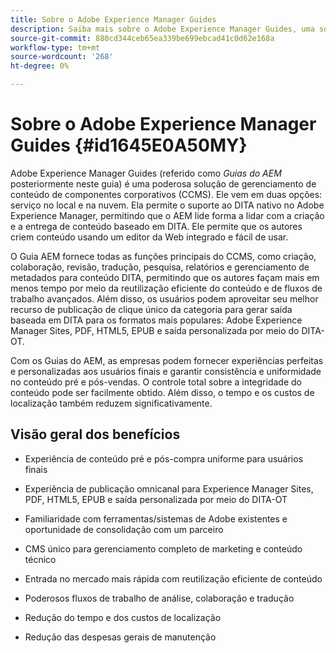 ```yaml
---
title: Sobre o Adobe Experience Manager Guides
description: Saiba mais sobre o Adobe Experience Manager Guides, uma solução de gerenciamento de conteúdo de componentes baseada em DITA de nível empresarial. Conhecer os benefícios dos Guias AEM.
source-git-commit: 880cd344ceb65ea339be699ebcad41c0d62e168a
workflow-type: tm+mt
source-wordcount: '268'
ht-degree: 0%

---
```


# Sobre o Adobe Experience Manager Guides {#id1645E0A50MY}

Adobe Experience Manager Guides \(referido como *Guias do AEM* posteriormente neste guia\) é uma poderosa solução de gerenciamento de conteúdo de componentes corporativos \(CCMS\). Ele vem em duas opções: serviço no local e na nuvem. Ela permite o suporte ao DITA nativo no Adobe Experience Manager, permitindo que o AEM lide forma a lidar com a criação e a entrega de conteúdo baseado em DITA. Ele permite que os autores criem conteúdo usando um editor da Web integrado e fácil de usar.

O Guia AEM fornece todas as funções principais do CCMS, como criação, colaboração, revisão, tradução, pesquisa, relatórios e gerenciamento de metadados para conteúdo DITA, permitindo que os autores façam mais em menos tempo por meio da reutilização eficiente do conteúdo e de fluxos de trabalho avançados. Além disso, os usuários podem aproveitar seu melhor recurso de publicação de clique único da categoria para gerar saída baseada em DITA para os formatos mais populares: Adobe Experience Manager Sites, PDF, HTML5, EPUB e saída personalizada por meio do DITA-OT.

Com os Guias do AEM, as empresas podem fornecer experiências perfeitas e personalizadas aos usuários finais e garantir consistência e uniformidade no conteúdo pré e pós-vendas. O controle total sobre a integridade do conteúdo pode ser facilmente obtido. Além disso, o tempo e os custos de localização também reduzem significativamente.

## Visão geral dos benefícios

- Experiência de conteúdo pré e pós-compra uniforme para usuários finais

- Experiência de publicação omnicanal para Experience Manager Sites, PDF, HTML5, EPUB e saída personalizada por meio do DITA-OT

- Familiaridade com ferramentas/sistemas de Adobe existentes e oportunidade de consolidação com um parceiro

- CMS único para gerenciamento completo de marketing e conteúdo técnico

- Entrada no mercado mais rápida com reutilização eficiente de conteúdo

- Poderosos fluxos de trabalho de análise, colaboração e tradução

- Redução do tempo e dos custos de localização

- Redução das despesas gerais de manutenção
